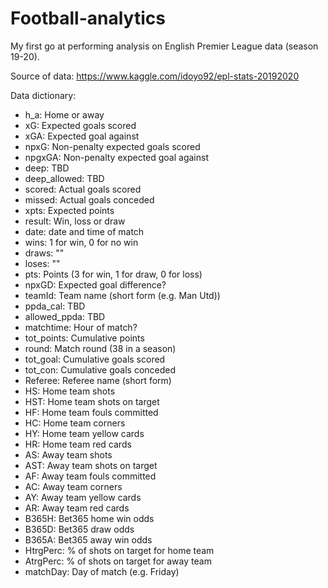 # Football-analytics
My first go at performing analysis on English Premier League data (season 19-20).

Source of data:
https://www.kaggle.com/idoyo92/epl-stats-20192020

Data dictionary:
- h_a: Home or away
- xG: Expected goals scored
- xGA: Expected goal against
- npxG: Non-penalty expected goals scored
- npgxGA: Non-penalty expected goal against
- deep: TBD
- deep_allowed: TBD
- scored: Actual goals scored
- missed: Actual goals conceded
- xpts: Expected points
- result: Win, loss or draw
- date: date and time of match
- wins: 1 for win, 0 for no win
- draws: ""
- loses: ""
- pts: Points (3 for win, 1 for draw, 0 for loss)
- npxGD: Expected goal difference? 
- teamId: Team name (short form (e.g. Man Utd))
- ppda_cal: TBD
- allowed_ppda: TBD
- matchtime: Hour of match?
- tot_points: Cumulative points
- round: Match round (38 in a season)
- tot_goal: Cumulative goals scored 
- tot_con: Cumulative goals conceded
- Referee: Referee name (short form)
- HS: Home team shots
- HST: Home team shots on target
- HF: Home team fouls committed
- HC: Home team corners
- HY: Home team yellow cards
- HR: Home team red cards
- AS: Away team shots
- AST: Away team shots on target
- AF: Away team fouls committed
- AC: Away team corners
- AY: Away team yellow cards
- AR: Away team red cards
- B365H: Bet365 home win odds
- B365D: Bet365 draw odds
- B365A: Bet365 away win odds
- HtrgPerc: % of shots on target for home team
- AtrgPerc: % of shots on target for away team
- matchDay: Day of match (e.g. Friday)